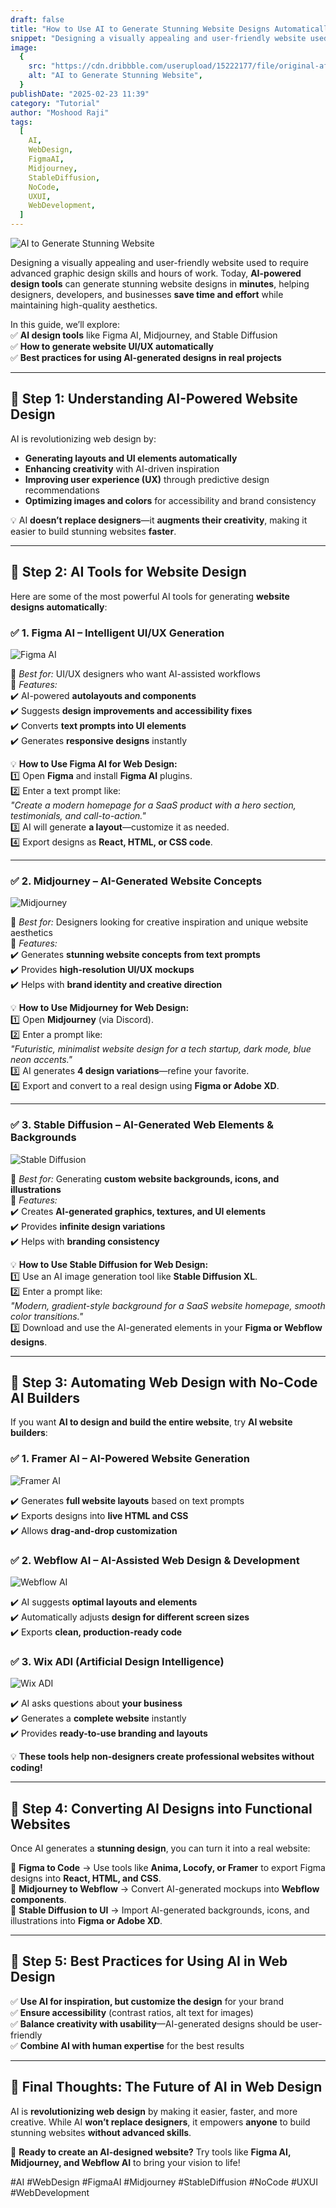 ```yaml
---
draft: false
title: "How to Use AI to Generate Stunning Website Designs Automatically"
snippet: "Designing a visually appealing and user-friendly website used to require advanced graphic design skills and hours of work. Today, AI-powered design tools can generate stunning website designs in minutes, helping designers, developers, and businesses save time and effort while maintaining high-quality aesthetics."
image:
  {
    src: "https://cdn.dribbble.com/userupload/15222177/file/original-affd8ace6c65eb4b3e61e16b50b1a19b.png?resize=752x&vertical=center",
    alt: "AI to Generate Stunning Website",
  }
publishDate: "2025-02-23 11:39"
category: "Tutorial"
author: "Moshood Raji"
tags:
  [
    AI,
    WebDesign,
    FigmaAI,
    Midjourney,
    StableDiffusion,
    NoCode,
    UXUI,
    WebDevelopment,
  ]
---
```


![AI to Generate Stunning Website](https://cdn.dribbble.com/userupload/15222177/file/original-affd8ace6c65eb4b3e61e16b50b1a19b.png?resize=752x&vertical=center)

Designing a visually appealing and user-friendly website used to require advanced graphic design skills and hours of work. Today, **AI-powered design tools** can generate stunning website designs in **minutes**, helping designers, developers, and businesses **save time and effort** while maintaining high-quality aesthetics.

In this guide, we’ll explore:  
✅ **AI design tools** like Figma AI, Midjourney, and Stable Diffusion  
✅ **How to generate website UI/UX automatically**  
✅ **Best practices for using AI-generated designs in real projects**

---

## **🔹 Step 1: Understanding AI-Powered Website Design**

AI is revolutionizing web design by:

- **Generating layouts and UI elements automatically**
- **Enhancing creativity** with AI-driven inspiration
- **Improving user experience (UX)** through predictive design recommendations
- **Optimizing images and colors** for accessibility and brand consistency

💡 AI **doesn’t replace designers**—it **augments their creativity**, making it easier to build stunning websites **faster**.

---

## **🔹 Step 2: AI Tools for Website Design**

Here are some of the most powerful AI tools for generating **website designs automatically**:

### ✅ **1. Figma AI – Intelligent UI/UX Generation**

![Figma AI](https://spin.atomicobject.com/wp-content/uploads/Figma-Image.jpg)

🔹 _Best for:_ UI/UX designers who want AI-assisted workflows  
🔹 _Features:_  
✔️ AI-powered **autolayouts and components**  
✔️ Suggests **design improvements and accessibility fixes**  
✔️ Converts **text prompts into UI elements**  
✔️ Generates **responsive designs** instantly

💡 **How to Use Figma AI for Web Design:**  
1️⃣ Open **Figma** and install **Figma AI** plugins.  
2️⃣ Enter a text prompt like:  
 _"Create a modern homepage for a SaaS product with a hero section, testimonials, and call-to-action."_  
3️⃣ AI will generate **a layout**—customize it as needed.  
4️⃣ Export designs as **React, HTML, or CSS code**.

---

### ✅ **2. Midjourney – AI-Generated Website Concepts**

![Midjourney](https://valasys.com/wp-content/uploads/2023/07/What-Is-Midjourney-AI-and-How-Does-It-Work-1.jpg)

🔹 _Best for:_ Designers looking for creative inspiration and unique website aesthetics  
🔹 _Features:_  
✔️ Generates **stunning website concepts from text prompts**  
✔️ Provides **high-resolution UI/UX mockups**  
✔️ Helps with **brand identity and creative direction**

💡 **How to Use Midjourney for Web Design:**  
1️⃣ Open **Midjourney** (via Discord).  
2️⃣ Enter a prompt like:  
 _"Futuristic, minimalist website design for a tech startup, dark mode, blue neon accents."_  
3️⃣ AI generates **4 design variations**—refine your favorite.  
4️⃣ Export and convert to a real design using **Figma or Adobe XD**.

---

### ✅ **3. Stable Diffusion – AI-Generated Web Elements & Backgrounds**

![Stable Diffusion](https://encrypted-tbn0.gstatic.com/images?q=tbn:ANd9GcQ152Lwj2CIfvYFF21LedY45nz25kZhxyARsA&s)

🔹 _Best for:_ Generating **custom website backgrounds, icons, and illustrations**  
🔹 _Features:_  
✔️ Creates **AI-generated graphics, textures, and UI elements**  
✔️ Provides **infinite design variations**  
✔️ Helps with **branding consistency**

💡 **How to Use Stable Diffusion for Web Design:**  
1️⃣ Use an AI image generation tool like **Stable Diffusion XL**.  
2️⃣ Enter a prompt like:  
 _"Modern, gradient-style background for a SaaS website homepage, smooth color transitions."_  
3️⃣ Download and use the AI-generated elements in your **Figma or Webflow designs**.

---

## **🔹 Step 3: Automating Web Design with No-Code AI Builders**

If you want **AI to design and build the entire website**, try **AI website builders**:

### ✅ **1. Framer AI** – AI-Powered Website Generation

![Framer AI](https://framerusercontent.com/assets/vHrvampz4oDBqvBoycSjhZxuM1Q.png)

✔️ Generates **full website layouts** based on text prompts  
✔️ Exports designs into **live HTML and CSS**  
✔️ Allows **drag-and-drop customization**

### ✅ **2. Webflow AI** – AI-Assisted Web Design & Development

![Webflow AI](https://encrypted-tbn0.gstatic.com/images?q=tbn:ANd9GcRifOELgVH805INeiTmg7BEoHo1_S-_5PE16g&s)

✔️ AI suggests **optimal layouts and elements**  
✔️ Automatically adjusts **design for different screen sizes**  
✔️ Exports **clean, production-ready code**

### ✅ **3. Wix ADI (Artificial Design Intelligence)**

![Wix ADI](https://encrypted-tbn0.gstatic.com/images?q=tbn:ANd9GcS2VuDsX0daxIZgz0w8-E9-57cy6VzXSWgPWQ&s)

✔️ AI asks questions about **your business**  
✔️ Generates a **complete website** instantly  
✔️ Provides **ready-to-use branding and layouts**

💡 **These tools help non-designers create professional websites without coding!**

---

## **🔹 Step 4: Converting AI Designs into Functional Websites**

Once AI generates a **stunning design**, you can turn it into a real website:

🔹 **Figma to Code** → Use tools like **Anima, Locofy, or Framer** to export Figma designs into **React, HTML, and CSS**.  
🔹 **Midjourney to Webflow** → Convert AI-generated mockups into **Webflow components**.  
🔹 **Stable Diffusion to UI** → Import AI-generated backgrounds, icons, and illustrations into **Figma or Adobe XD**.

---

## **🔹 Step 5: Best Practices for Using AI in Web Design**

✅ **Use AI for inspiration, but customize the design** for your brand  
✅ **Ensure accessibility** (contrast ratios, alt text for images)  
✅ **Balance creativity with usability**—AI-generated designs should be user-friendly  
✅ **Combine AI with human expertise** for the best results

---

## **🔹 Final Thoughts: The Future of AI in Web Design**

AI is **revolutionizing web design** by making it easier, faster, and more creative. While AI **won’t replace designers**, it empowers **anyone** to build stunning websites **without advanced skills**.

🚀 **Ready to create an AI-designed website?** Try tools like **Figma AI, Midjourney, and Webflow AI** to bring your vision to life!

#AI #WebDesign #FigmaAI #Midjourney #StableDiffusion #NoCode #UXUI #WebDevelopment
